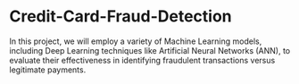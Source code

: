 # Credit-Card-Fraud-Detection
In this project, we will employ a variety of Machine Learning models, including Deep Learning techniques like Artificial Neural Networks (ANN), to evaluate their effectiveness in identifying fraudulent transactions versus legitimate payments.

